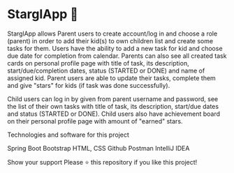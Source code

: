 # StarglApp 👋

StarglApp allows Parent users to create account/log in and choose a role (parent) in order to add their kid(s) to own children list and create some tasks for them.
Users have the ability to add a new task for kid and choose due date for completion from calendar. Parents can also see all created task cards on personal profile 
page with title of task, its description, start/due/completion dates, status (STARTED or DONE) and name of assigned kid. Parent users are able to update their tasks, complete them and give "stars" for kids (if task was done successfully).

Child users can log in by given from parent username and password, see the list of their own tasks with title of task, its description, start/due dates and 
status (STARTED or DONE). Child users also have achievement board on their personal profile page with amount of "earned" stars.


Technologies and software for this project

Spring Boot
Bootstrap
HTML, CSS
Github
Postman
IntelliJ IDEA


Show your support
Please ⭐️ this repository if you like this project!
